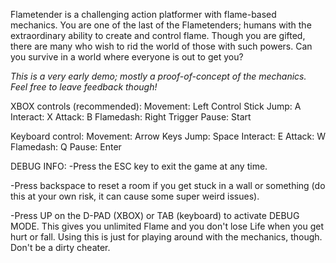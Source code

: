Flametender is a challenging action platformer with flame-based mechanics.
You are one of the last of the Flametenders; humans with the extraordinary ability to create and control flame. Though you are gifted,
there are many who wish to rid the world of those with such powers. Can you survive in a world where everyone is out to get you?

*This is a very early demo; mostly a proof-of-concept of the mechanics. Feel free to leave feedback though!*

XBOX controls (recommended):
Movement: Left Control Stick
Jump: A
Interact: X
Attack: B
Flamedash: Right Trigger
Pause: Start

Keyboard control:
Movement: Arrow Keys
Jump: Space
Interact: E
Attack: W
Flamedash: Q
Pause: Enter

DEBUG INFO:
-Press the ESC key to exit the game at any time.

-Press backspace to reset a room if you get stuck in a wall or something (do this at your own risk, it can cause some super weird issues).

-Press UP on the D-PAD (XBOX) or TAB (keyboard) to activate DEBUG MODE. This gives you unlimited Flame and you don't lose Life when you
get hurt or fall. Using this is just for playing around with the mechanics, though. Don't be a dirty cheater.
